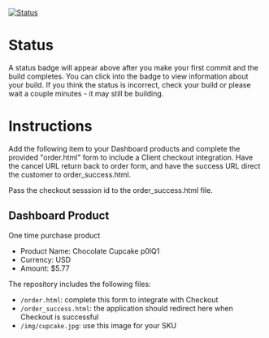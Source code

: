 [![Status](https://img.shields.io/badge/status-BUILDING%20COMMIT:%207fc4c143706cfdbdb95b1a896245564f5c3a7dd9-yellow.svg)](https://github.com/crowdbotics-challenges/bakery_scaffold_bE7YrapbzZZr1cwO/commit/7fc4c143706cfdbdb95b1a896245564f5c3a7dd9)




# Status

A status badge will appear above after you make your first commit and the build completes. You can click into the badge to view information about your build. If you think the status is incorrect, check your build or please wait a couple minutes - it may still be building.

# Instructions

Add the following item to your Dashboard products and complete the provided "order.html" form to include a Client checkout integration. Have the cancel URL return back to order form, and have the success URL direct the customer to order_success.html.

Pass the checkout sesssion id to the order_success.html file.

## Dashboard Product
One time purchase product
* Product Name: Chocolate Cupcake p0lQ1
* Currency: USD
* Amount: $5.77

The repository includes the following files:
* `/order.html`: complete this form to integrate with Checkout
* `/order_success.html`: the application should redirect here when Checkout is successful
* `/img/cupcake.jpg`: use this image for your SKU
